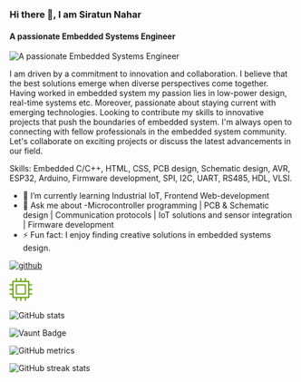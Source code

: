
### Hi there 👋, I am Siratun Nahar
#### A passionate Embedded Systems Engineer
![A passionate Embedded Systems Engineer](https://5.imimg.com/data5/SELLER/Default/2020/10/XJ/NV/GT/101413121/embedded-software-design-development-1000x1000.jpg)

I am driven by a commitment to innovation and collaboration. I believe that the best solutions emerge when diverse perspectives come together.
Having worked in embedded system my passion lies in low-power design, real-time systems etc. Moreover, passionate about staying current with emerging technologies. Looking to contribute my skills to innovative projects that push the boundaries of embedded system.
I'm always open to connecting with fellow professionals in the embedded system community. Let's collaborate on exciting projects or discuss the latest advancements in our field.

Skills: Embedded C/C++, HTML, CSS, PCB design, Schematic design, AVR, ESP32, Arduino, Firmware development,  SPI, I2C, UART, RS485, HDL, VLSI.

- 🌱 I’m currently learning Industrial IoT, Frontend Web-development 
- 💬 Ask me about -Microcontroller programming | PCB & Schematic design | Communication protocols |  IoT solutions and sensor integration | Firmware development 
- ⚡ Fun fact: I enjoy finding creative solutions in embedded systems design. 


[<img src='https://cdn.jsdelivr.net/npm/simple-icons@3.0.1/icons/github.svg' alt='github' height='40'>](https://github.com/siratun25)  

<a href='https://docs.github.com/en/developers'><img src='https://raw.githubusercontent.com/acervenky/animated-github-badges/master/assets/devbadge.gif' width='40' height='40'></a> 

![GitHub stats](https://github-readme-stats.vercel.app/api?username=siratun25&show_icons=true)  

![Vaunt Badge](https://api.vaunt.dev/v1/github/entities/siratun25/contributions?format=svg&private=false)  

![GitHub metrics](https://metrics.lecoq.io/siratun25)  

![GitHub streak stats](https://streak-stats.demolab.com/?user=siratun25)  












<!---
- 👋 Hi, I’m @siratun25
- 👀 I’m interested in ...
- 🌱 I’m currently learning ...
- 💞️ I’m looking to collaborate on ...
- 📫 How to reach me ...
- 😄 Pronouns: ...
- ⚡ Fun fact: ...
--->
<!---
siratun25/siratun25 is a ✨ special ✨ repository because its `README.md` (this file) appears on your GitHub profile.
You can click the Preview link to take a look at your changes.
--->
